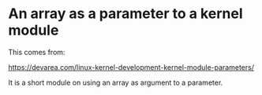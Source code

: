 # An array as a parameter to a kernel module

This comes from:

https://devarea.com/linux-kernel-development-kernel-module-parameters/

It is a short module on using an array as argument to a parameter.